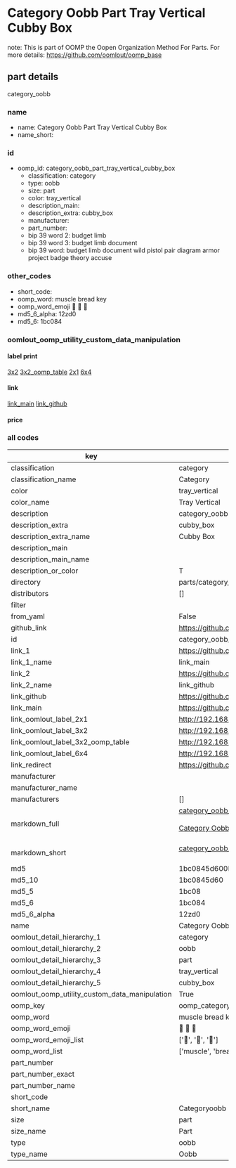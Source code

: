 # Category Oobb Part Tray Vertical Cubby Box  

note: This is part of OOMP the Oopen Organization Method For Parts. For more details: https://github.com/oomlout/oomp_base

##  part details
  



category_oobb



### name
* name: Category Oobb Part Tray Vertical Cubby Box
* name_short: 
### id
* oomp_id: category_oobb_part_tray_vertical_cubby_box
  * classification: category
  * type: oobb
  * size: part
  * color: tray_vertical
  * description_main: 
  * description_extra: cubby_box
  * manufacturer: 
  * part_number: 
  * bip 39 word 2: budget limb
  * bip 39 word 3: budget limb document
  * bip 39 word: budget limb document wild pistol pair diagram armor project badge theory accuse

### other_codes
* short_code: 
* oomp_word: muscle bread key
* oomp_word_emoji :muscle: :bread: :key:
* md5_6_alpha: 12zd0
* md5_6: 1bc084






### oomlout_oomp_utility_custom_data_manipulation
#### label print
[3x2](http://192.168.1.245:1112/?label=oomp%2012zd0)
[3x2_oomp_table](http://192.168.1.108:1112/?label=oomp%2012zd0)
[2x1](http://192.168.1.242:1112/?label=oomp%2012zd0)
[6x4](http://192.168.1.55:1112/?label=oomp%2012zd0)    

#### link

[link_main](https://github.com/oomlout/oomlout_oomp_version_1_messy/tree/main/parts/category_oobb_part_tray_vertical_cubby_box) [link_github](https://github.com/oomlout/oomlout_oomp_version_1_messy/tree/main/parts/category_oobb_part_tray_vertical_cubby_box)                             

#### price







### all codes 
| key | value |  
| --- | --- |  
| classification | category |  
| classification_name | Category |  
| color | tray_vertical |  
| color_name | Tray Vertical |  
| description | category_oobb |  
| description_extra | cubby_box |  
| description_extra_name | Cubby Box |  
| description_main |  |  
| description_main_name |  |  
| description_or_color | T  |  
| directory | parts/category_oobb_part_tray_vertical_cubby_box |  
| distributors | [] |  
| filter |  |  
| from_yaml | False |  
| github_link | https://github.com/oomlout/oomlout_oomp_part_src/tree/main/parts/category_oobb_part_tray_vertical_cubby_box |  
| id | category_oobb_part_tray_vertical_cubby_box |  
| link_1 | https://github.com/oomlout/oomlout_oomp_version_1_messy/tree/main/parts/category_oobb_part_tray_vertical_cubby_box |  
| link_1_name | link_main |  
| link_2 | https://github.com/oomlout/oomlout_oomp_version_1_messy/tree/main/parts/category_oobb_part_tray_vertical_cubby_box |  
| link_2_name | link_github |  
| link_github | https://github.com/oomlout/oomlout_oomp_version_1_messy/tree/main/parts/category_oobb_part_tray_vertical_cubby_box |  
| link_main | https://github.com/oomlout/oomlout_oomp_version_1_messy/tree/main/parts/category_oobb_part_tray_vertical_cubby_box |  
| link_oomlout_label_2x1 | http://192.168.1.242:1112/?label=oomp%2012zd0 |  
| link_oomlout_label_3x2 | http://192.168.1.245:1112/?label=oomp%2012zd0 |  
| link_oomlout_label_3x2_oomp_table | http://192.168.1.108:1112/?label=oomp%2012zd0 |  
| link_oomlout_label_6x4 | http://192.168.1.55:1112/?label=oomp%2012zd0 |  
| link_redirect | https://github.com/oomlout/oomlout_oomp_version_1_messy/tree/main/parts/category_oobb_part_tray_vertical_cubby_box |  
| manufacturer |  |  
| manufacturer_name |  |  
| manufacturers | [] |  
| markdown_full | [category_oobb_part_tray_vertical_cubby_box](none)<br>[](none)<br>[Category Oobb Part Tray Vertical Cubby Box](none)<br><br> |  
| markdown_short | [category_oobb_part_tray_vertical_cubby_box](none)<br><br> |  
| md5 | 1bc0845d600be79e7c52bfb080e070ec |  
| md5_10 | 1bc0845d60 |  
| md5_5 | 1bc08 |  
| md5_6 | 1bc084 |  
| md5_6_alpha | 12zd0 |  
| name | Category Oobb Part Tray Vertical Cubby Box |  
| oomlout_detail_hierarchy_1 | category |  
| oomlout_detail_hierarchy_2 | oobb |  
| oomlout_detail_hierarchy_3 | part |  
| oomlout_detail_hierarchy_4 | tray_vertical |  
| oomlout_detail_hierarchy_5 | cubby_box |  
| oomlout_oomp_utility_custom_data_manipulation | True |  
| oomp_key | oomp_category_oobb_part_tray_vertical_cubby_box |  
| oomp_word | muscle bread key |  
| oomp_word_emoji | :muscle: :bread: :key: |  
| oomp_word_emoji_list | [':muscle:', ':bread:', ':key:'] |  
| oomp_word_list | ['muscle', 'bread', 'key'] |  
| part_number |  |  
| part_number_exact |  |  
| part_number_name |  |  
| short_code |  |  
| short_name | Categoryoobb |  
| size | part |  
| size_name | Part |  
| type | oobb |  
| type_name | Oobb |  
